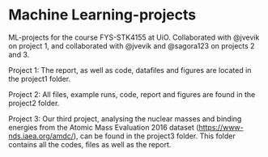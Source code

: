 # Machine Learning-projects
ML-projects for the course FYS-STK4155 at UiO. Collaborated with @jvevik on project 1, and collaborated with @jvevik and @sagora123 on projects 2 and 3.


Project 1:
The report, as well as code, datafiles and figures are located in the project1 folder.


Project 2:
All files, example runs, code, report and figures are found in the project2 folder.


Project 3:
Our third project, analysing the nuclear masses and binding energies from the Atomic Mass Evaluation 2016 dataset (https://www-nds.iaea.org/amdc/), can be found in the project3 folder. This folder contains all the codes, files as well as the report.
